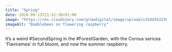 ```yaml
---
title: "Spring"
date: 2018-09-13T21:52:38+01:00
image: "https://res.cloudinary.com/growdigital/image/upload/v1544352236/bumblebee-43943340054.jpg"
imageAlt: "Bumblebees on flowering raspberry"
---
```


It’s a weird #SecondSpring in the #ForestGarden, with the Cornus sericea 'Flaviramea' in full bloom, and now the summer raspberry.
